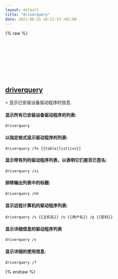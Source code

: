 ```yaml
---
layout: default
title: "driverquery"
date: 2021-06-25 18:12:13 +02:00
---
```

{% raw %}
<h2 id="driverquery">
  <a href="/zh/windows/driverquery.html">driverquery</a> <a href="#driverquery"><svg class="icon">
    <use href="/assets/images/unicode_sprite.svg#link" />
  </svg></a>
</h2>
> 显示已安装设备驱动程序的信息.

#### 显示所有已安装设备驱动程序的列表:
```shell
driverquery
```
#### 以指定格式显示驱动程序的列表:
```shell
driverquery /fo {{table|list|csv}}
```
#### 显示带有列的驱动程序列表，以表明它们是否已签名:
```shell
driverquery /si
```
#### 排除输出列表中的标题:
```shell
driverquery /nh
```
#### 显示远程计算机的驱动程序列表:
```shell
driverquery /s {{主机名}} /u {{用户名}} /p {{密码}}
```
#### 显示详细信息的驱动程序列表
```shell
driverquery /v
```
#### 显示详细的使用信息:
```shell
driverquery /?
```
{% endraw %}